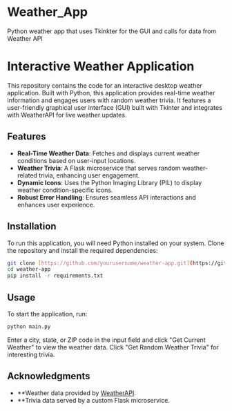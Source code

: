 # Weather_App
Python weather app that uses Tkinkter for the GUI and calls for data from Weather API
# Interactive Weather Application

This repository contains the code for an interactive desktop weather application. Built with Python, this application provides real-time weather information and engages users with random weather trivia. It features a user-friendly graphical user interface (GUI) built with Tkinter and integrates with WeatherAPI for live weather updates.

## Features

- **Real-Time Weather Data**: Fetches and displays current weather conditions based on user-input locations.
- **Weather Trivia**: A Flask microservice that serves random weather-related trivia, enhancing user engagement.
- **Dynamic Icons**: Uses the Python Imaging Library (PIL) to display weather condition-specific icons.
- **Robust Error Handling**: Ensures seamless API interactions and enhances user experience.

## Installation

To run this application, you will need Python installed on your system. Clone the repository and install the required dependencies:

```bash
git clone [https://github.com/yourusername/weather-app.git](https://github.com/Brandie-M/Weather_App)
cd weather-app
pip install -r requirements.txt
```

## Usage

To start the application, run:

```bash
python main.py
```
Enter a city, state, or ZIP code in the input field and click "Get Current Weather" to view the weather data. Click "Get Random Weather Trivia" for interesting trivia.

## Acknowledgments
  - **Weather data provided by [WeatherAPI](https://www.weatherapi.com/).
  - **Trivia data served by a custom Flask microservice.
